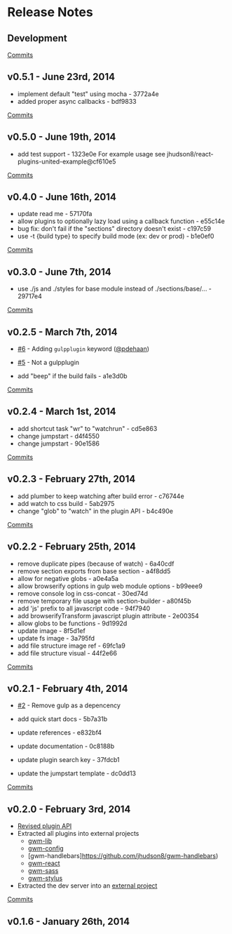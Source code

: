 # Release Notes

## Development

[Commits](https://github.com/jhudson8/gulp-web-modules/compare/v0.5.1...master)

## v0.5.1 - June 23rd, 2014
- implement default "test" using mocha - 3772a4e
- added proper async callbacks - bdf9833

[Commits](https://github.com/jhudson8/gulp-web-modules/compare/v0.5.0...v0.5.1)

## v0.5.0 - June 19th, 2014
- add test support - 1323e0e
  For example usage see jhudson8/react-plugins-united-example@cf610e5

[Commits](https://github.com/jhudson8/gulp-web-modules/compare/v0.4.0...v0.5.0)

## v0.4.0 - June 16th, 2014
- update read me - 57170fa
- allow plugins to optionally lazy load using a callback function - e55c14e
- bug fix: don't fail if the "sections" directory doesn't exist - c197c59
- use -t {build type} to specify build mode (ex: dev or prod) - b1e0ef0

[Commits](https://github.com/jhudson8/gulp-web-modules/compare/v0.3.0...v0.4.0)

## v0.3.0 - June 7th, 2014
- use ./js and ./styles for base module instead of ./sections/base/... - 29717e4

[Commits](https://github.com/jhudson8/gulp-web-modules/compare/v0.2.5...v0.3.0)

## v0.2.5 - March 7th, 2014

- [#6](https://github.com/jhudson8/gulp-web-modules/pull/6) - Adding `gulpplugin` keyword ([@pdehaan](https://api.github.com/users/pdehaan))
- [#5](https://github.com/jhudson8/gulp-web-modules/issues/5) - Not a gulpplugin

- add "beep" if the build fails - a1e3d0b

[Commits](https://github.com/jhudson8/gulp-web-modules/compare/v0.2.4...v0.2.5)

## v0.2.4 - March 1st, 2014

- add shortcut task "wr" to "watchrun" - cd5e863
- change jumpstart - d4f4550
- change jumpstart - 90e1586

[Commits](https://github.com/jhudson8/gulp-web-modules/compare/v0.2.3...v0.2.4)

## v0.2.3 - February 27th, 2014

- add plumber to keep watching after build error - c76744e
- add watch to css build - 5ab2975
- change "glob" to "watch" in the plugin API - b4c490e

[Commits](https://github.com/jhudson8/gulp-web-modules/compare/v0.2.2...v0.2.3)

## v0.2.2 - February 25th, 2014

- remove duplicate pipes (because of watch) - 6a40cdf
- remove section exports from base section - a4f8dd5
- allow for negative globs - a0e4a5a
- allow browserify options in gulp web module options - b99eee9
- remove console log in css-concat - 30ed74d
- remove temporary file usage with section-builder - a80f45b
- add 'js' prefix to all javascript code - 94f7940
- add browserifyTransform javascript plugin attribute - 2e00354
- allow globs to be functions - 9d1992d
- update image - 8f5d1ef
- update fs image - 3a795fd
- add file structure image ref - 69fc1a9
- add file structure visual - 44f2e66

[Commits](https://github.com/jhudson8/gulp-web-modules/compare/v0.2.1...v0.2.2)

## v0.2.1 - February 4th, 2014

- [#2](https://github.com/jhudson8/gulp-web-modules/issues/2) - Remove gulp as a depencency

- add quick start docs - 5b7a31b
- update references - e832bf4
- update documentation - 0c8188b
- update plugin search key - 37fdcb1
- update the jumpstart template - dc0dd13

[Commits](https://github.com/jhudson8/gulp-web-modules/compare/v0.2.0...v0.2.1)

## v0.2.0 - February 3rd, 2014

- [Revised plugin API](https://github.com/jhudson8/gulp-web-modules/blob/master/docs/plugin-api.md)
- Extracted all plugins into external projects
  - [gwm-lib](https://github.com/jhudson8/gwm-lib)
  - [gwm-config](https://github.com/jhudson8/gwm-config)
  - [gwm-handlebars]https://github.com/jhudson8/gwm-handlebars)
  - [gwm-react](https://github.com/jhudson8/gwm-react)
  - [gwm-sass](https://github.com/jhudson8/gwm-sass)
  - [gwm-stylus](https://github.com/jhudson8/gwm-stylus)
- Extracted the dev server into an [external project](https://github.com/jhudson8/gwm-dev-server)

[Commits](https://github.com/jhudson8/gulp-web-modules/compare/v0.1.6...v0.2.0)

## v0.1.6 - January 26th, 2014
